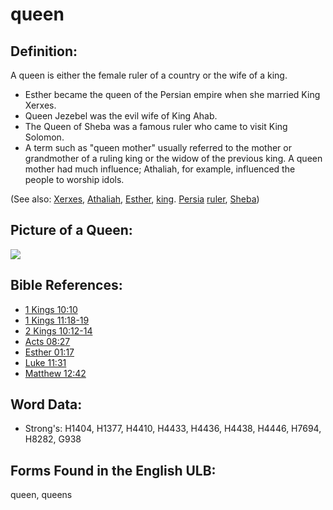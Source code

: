 # queen

## Definition:

A queen is either the female ruler of a country or the wife of a king.

* Esther became the queen of the Persian empire when she married King Xerxes.
* Queen Jezebel was the evil wife of King Ahab.
* The Queen of Sheba was a famous ruler who came to visit King Solomon.
* A term such as "queen mother" usually referred to the mother or grandmother of a ruling king or the widow of the previous king. A queen mother had much influence; Athaliah, for example, influenced the people to worship idols.

(See also: [Xerxes](../names/ahasuerus.md), [Athaliah](../names/athaliah.md), [Esther](../names/esther.md), [king](../other/king.md). [Persia](../names/persia.md) [ruler](../other/ruler.md), [Sheba](../names/sheba.md))

## Picture of a Queen:

<a href="https://content.bibletranslationtools.org/WycliffeAssociates/en_tw/raw/branch/master/PNGs/q/Queen.png"><img src="https://content.bibletranslationtools.org/WycliffeAssociates/en_tw/raw/branch/master/PNGs/q/Queen.png" ></a>

## Bible References:

* [1 Kings 10:10](rc://en/tn/help/1ki/10/10)
* [1 Kings 11:18-19](rc://en/tn/help/1ki/11/18)
* [2 Kings 10:12-14](rc://en/tn/help/2ki/10/12)
* [Acts 08:27](rc://en/tn/help/act/08/27)
* [Esther 01:17](rc://en/tn/help/est/01/17)
* [Luke 11:31](rc://en/tn/help/luk/11/31)
* [Matthew 12:42](rc://en/tn/help/mat/12/42)

## Word Data:

* Strong's: H1404, H1377, H4410, H4433, H4436, H4438, H4446, H7694, H8282, G938

## Forms Found in the English ULB:

queen, queens


